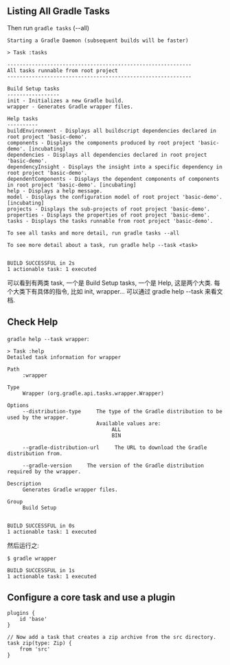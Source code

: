 ## Listing All Gradle Tasks

Then run `gradle tasks` (--all)

    Starting a Gradle Daemon (subsequent builds will be faster)

    > Task :tasks

    ------------------------------------------------------------
    All tasks runnable from root project
    ------------------------------------------------------------

    Build Setup tasks
    -----------------
    init - Initializes a new Gradle build.
    wrapper - Generates Gradle wrapper files.

    Help tasks
    ----------
    buildEnvironment - Displays all buildscript dependencies declared in root project 'basic-demo'.
    components - Displays the components produced by root project 'basic-demo'. [incubating]
    dependencies - Displays all dependencies declared in root project 'basic-demo'.
    dependencyInsight - Displays the insight into a specific dependency in root project 'basic-demo'.
    dependentComponents - Displays the dependent components of components in root project 'basic-demo'. [incubating]
    help - Displays a help message.
    model - Displays the configuration model of root project 'basic-demo'. [incubating]
    projects - Displays the sub-projects of root project 'basic-demo'.
    properties - Displays the properties of root project 'basic-demo'.
    tasks - Displays the tasks runnable from root project 'basic-demo'.

    To see all tasks and more detail, run gradle tasks --all

    To see more detail about a task, run gradle help --task <task>


    BUILD SUCCESSFUL in 2s
    1 actionable task: 1 executed

可以看到有两类 task, 一个是 Build Setup tasks, 一个是 Help, 这是两个大类.
每个大类下有具体的指令, 比如 init, wrapper... 可以通过 gradle help --task <task> 来看文档.

## Check Help

`gradle help --task wrapper`:

    > Task :help
    Detailed task information for wrapper

    Path
         :wrapper

    Type
         Wrapper (org.gradle.api.tasks.wrapper.Wrapper)

    Options
         --distribution-type     The type of the Gradle distribution to be used by the wrapper.
                                 Available values are:
                                      ALL
                                      BIN

         --gradle-distribution-url     The URL to download the Gradle distribution from.

         --gradle-version     The version of the Gradle distribution required by the wrapper.

    Description
         Generates Gradle wrapper files.

    Group
         Build Setup


    BUILD SUCCESSFUL in 0s
    1 actionable task: 1 executed

然后运行之:

```
$ gradle wrapper

BUILD SUCCESSFUL in 1s
1 actionable task: 1 executed
```

## Configure a core task and use a plugin

    plugins {
        id 'base'
    }

    // Now add a task that creates a zip archive from the src directory.
    task zip(type: Zip) {
        from 'src'
    }
